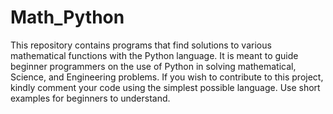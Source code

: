 # Math_Python
This repository contains programs that find solutions to various mathematical functions with the Python language. It is meant to guide beginner programmers on the use of Python in solving mathematical, Science, and Engineering problems. 
If you wish to contribute to this project, kindly comment your code using the simplest possible language. Use short examples for beginners to understand. 
